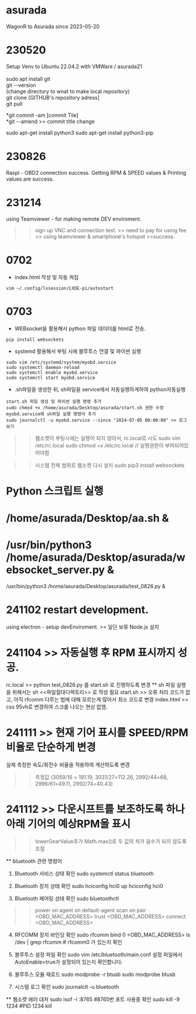 # asurada
WagonR to Asurada since 2023-05-20


# 230520 
Setup Venv to Ubuntu 22.04.2 with VMWare / asurada21  
<Setup Git>   
sudo apt install git  
git --version  
(change directory to wnat to make local repository)  
git clone [GITHUB's repository adress]  
git pull  

*git commit -am [commit Tile]  
*git --amend >> commit title change

<Setup python>  
sudo apt-get install python3  
sudo apt-get install python3-pip


# 230826
Raspi - OBD2 connection success.
Getting RPM & SPEED values & Printing values are success. 

# 231214
using Teamviewer - for making remote DEV enviroment.
 >> sign up VNC and connection test. >> need to pay for using fee >> using teamviewer & smartphone's hotspot >>success.


# 0702
- index.html 작성 및 자동 켜짐
>> 
    vim ~/.config/lxsession/LXDE-pi/autostart

# 0703
- WEBsocket을 활용해서 python 파일 데이터를 html로 전송.
>>  
    pip install websockets

- systemd 활용해서 부팅 시에 블루투스 연결 및 파이썬 실행
>>  
    sudo vim /etc/systemd/system/myobd.service
    sudo systemctl daemon-reload
    sudo systemctl enable myobd.service
    sudo systemctl start myobd.service

- .sh파일을 생성한 뒤, sh파일을 service에서 자동실행하게하여 python자동실행
>>
    start.sh 파일 생성 및 파이썬 실행 명령 추가
    sudo chmod +x /home/asurada/Desktop/asurada/start.sh 권한 수정
    myobd.service에 sh파일 실행 명령어 추가
    sudo journalctl -u myobd.service --since "2024-07-05 00:00:00" >> 로그 보기


>> 웹소켓이 부팅시에는 실행이 되지 않아서, rc.local로 시도
sudo vim /etc/rc.local
sudo chmod +x /etc/rc.local // 실행권한이 부여되어있어야함

>> 시스템 전체 범위로 웹소켓 다시 설치
sudo pip3 install websockets
# Python 스크립트 실행
# /home/asurada/Desktop/aa.sh &
# /usr/bin/python3 /home/asurada/Desktop/asurada/websocket_server.py &
 /usr/bin/python3 /home/asurada/Desktop/asurada/test_0826.py &


 # 241102 restart development.
 using electron - setup devEnviroment. >> 일단 보류
 Node.js 설치

# 241104 >> 자동실행 후 RPM 표시까지 성공.
rc.local >> python test_0826.py 를 start.sh 로 진행하도록 변경
** sh 파일 실행을 위해서는 sh <<파일절대디렉토리>> 로 작성 필요
start.sh >> 오류 처리 코드가 없고, 아직 rfcomm 다루는 법에 대해 모르는게 많아서 최소 코드로 변경
index.html >> css 95vh로 변경하여 스크롤 나오는 현상 없앰.

# 241111 >> 현재 기어 표시를 SPEED/RPM 비율로 단순하게 변경
실제 측정한 속도/회전수 비율을 적용하여 계산하도록 변경
>> 측정값 (3059/16 = 191.19, 3031/27=112.26, 2992/44=68, 2996/61=49.11, 2992/74=40.43)

# 241112 >> 다운시프트를 보조하도록 하나 아래 기어의 예상RPM을 표시
>> lowerGearValue추가
>> Math.max()로 두 값의 차가 음수가 되지 않도록 조절














 ** bluetooth 관련 명령어
 1. Bluetooth 서비스 상태 확인
sudo systemctl status bluetooth

2. Bluetooth 장치 상태 확인
sudo hciconfig hci0 up
hciconfig hci0

3. Bluetooth 페어링 상태 확인
sudo bluetoothctl 
>>  power on
    agent on
    default-agent
    scan on
    pair <OBD_MAC_ADDRESS>
    trust <OBD_MAC_ADDRESS>
    connect <OBD_MAC_ADDRESS>

4. RFCOMM 장치 바인딩 확인
sudo rfcomm bind 0 <OBD_MAC_ADDRESS>
ls /dev | grep rfcomm  # rfcomm0 가 있는지 확인

5. 블루투스 설정 파일 확인
sudo vim /etc/bluetooth/main.conf
설정 파일에서 AutoEnable=true가 설정되어 있는지 확인합니다.

6. 블루투스 모듈 재로드
sudo modprobe -r btusb
sudo modprobe btusb

7. 시스템 로그 확인
sudo journalctl -u bluetooth


** 웹소켓 에러 대처
sudo lsof -i :8765  #8765번 포트 사용중 확인
sudo kill -9 1234  #PID 1234 kill


 
